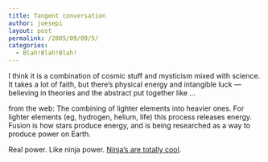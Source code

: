 ```yaml
---
title: Tangent conversation
author: joesepi
layout: post
permalink: /2005/09/09/5/
categories:
  - Blah!Blah!Blah!
---
```

I think it is a combination of cosmic stuff and mysticism mixed with science. It takes a lot of faith, but there&#8217;s physical energy and intangible luck &#8212; believing in theories and the abstract put together like &#8230;

from the web: The combining of lighter elements into heavier ones. For lighter elements (eg, hydrogen, helium, life) this process releases energy. Fusion is how stars produce energy, and is being researched as a way to produce power on Earth.

Real power. Like ninja power. [Ninja&#8217;s are totally cool][1].

 [1]: http://www.realultimatepower.net/